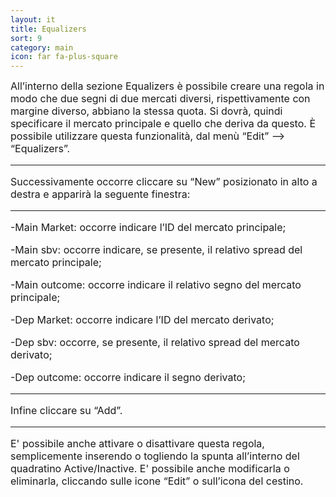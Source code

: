 ```yaml
---
layout: it
title: Equalizers
sort: 9
category: main
icon: far fa-plus-square
---
```

<p class="message">
   
</p>


<font size="3">All’interno della sezione Equalizers è possibile creare una regola in modo che due segni di due mercati diversi, rispettivamente con margine diverso, abbiano la stessa quota. Si dovrà, quindi specificare il mercato principale e quello che deriva da questo. È possibile utilizzare questa funzionalità, dal menù “Edit” –> “Equalizers”.

---
 

 <font size="3">Successivamente occorre cliccare su “New” posizionato in alto a destra e apparirà la seguente finestra:

 ---

 -<font size="3">Main Market: occorre indicare l’ID del mercato principale;</font> 

 -<font size="3">Main sbv: occorre indicare, se presente, il relativo spread del mercato principale;</font> 

 -<font size="3">Main outcome: occorre indicare il relativo segno del mercato principale;</font> 

 -<font size="3">Dep Market: occorre indicare l’ID del mercato derivato;</font> 

 -<font size="3">Dep sbv: occorre, se presente, il relativo spread del mercato derivato;</font> 

 -<font size="3">Dep outcome: occorre indicare il segno derivato;</font> 

 ---

<font size="3">Infine cliccare su “Add”.

---

<font size="3">E' possibile anche attivare o disattivare questa regola, semplicemente inserendo o togliendo la spunta all’interno del quadratino Active/Inactive. E' possibile anche modificarla o eliminarla, cliccando sulle icone “Edit” o sull’icona del cestino.</font> 
